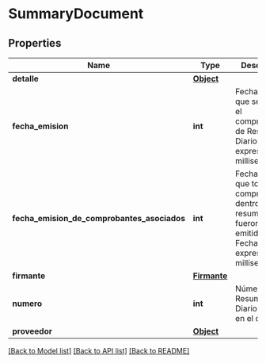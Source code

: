 # SummaryDocument

## Properties
Name | Type | Description | Notes
------------ | ------------- | ------------- | -------------
**detalle** | [**Object**](Object.md) |  | 
**fecha_emision** | **int** | Fecha en la que se emite el comprobante de Resumen Diario. Fecha expresada en milliseconds | [optional] 
**fecha_emision_de_comprobantes_asociados** | **int** | Fecha en la que todos los comprobantes, dentro del resumen, fueron emitidos. Fecha expresada en milliseconds | 
**firmante** | [**Firmante**](Firmante.md) |  | [optional] 
**numero** | **int** | Número de Resumen Diario emitido en el día | 
**proveedor** | [**Object**](Object.md) |  | 

[[Back to Model list]](../README.md#documentation-for-models) [[Back to API list]](../README.md#documentation-for-api-endpoints) [[Back to README]](../README.md)

